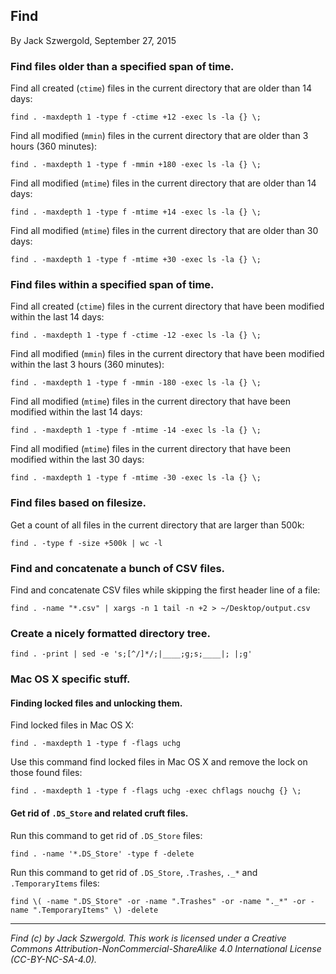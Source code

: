 ## Find

By Jack Szwergold, September 27, 2015

### Find files older than a specified span of time.

Find all created (`ctime`) files in the current directory that are older than 14 days:

	find . -maxdepth 1 -type f -ctime +12 -exec ls -la {} \;

Find all modified (`mmin`) files in the current directory that are older than 3 hours (360 minutes):

	find . -maxdepth 1 -type f -mmin +180 -exec ls -la {} \;

Find all modified (`mtime`) files in the current directory that are older than 14 days:

	find . -maxdepth 1 -type f -mtime +14 -exec ls -la {} \;

Find all modified (`mtime`) files in the current directory that are older than 30 days:

	find . -maxdepth 1 -type f -mtime +30 -exec ls -la {} \;

### Find files within a specified span of time.

Find all created (`ctime`) files in the current directory that have been modified within the last 14 days:

	find . -maxdepth 1 -type f -ctime -12 -exec ls -la {} \;

Find all modified (`mmin`) files in the current directory that have been modified within the last 3 hours (360 minutes):

	find . -maxdepth 1 -type f -mmin -180 -exec ls -la {} \;

Find all modified (`mtime`) files in the current directory that have been modified within the last 14 days:

	find . -maxdepth 1 -type f -mtime -14 -exec ls -la {} \;

Find all modified (`mtime`) files in the current directory that have been modified within the last 30 days:

	find . -maxdepth 1 -type f -mtime -30 -exec ls -la {} \;

### Find files based on filesize.

Get a count of all files in the current directory that are larger than 500k:

    find . -type f -size +500k | wc -l

### Find and concatenate a bunch of CSV files.

Find and concatenate CSV files while skipping the first header line of a file:

	find . -name "*.csv" | xargs -n 1 tail -n +2 > ~/Desktop/output.csv

### Create a nicely formatted directory tree.

    find . -print | sed -e 's;[^/]*/;|____;g;s;____|; |;g'

### Mac OS X specific stuff.

#### Finding locked files and unlocking them.

Find locked files in Mac OS X:

    find . -maxdepth 1 -type f -flags uchg

Use this command find locked files in Mac OS X and remove the lock on those found files:

    find . -maxdepth 1 -type f -flags uchg -exec chflags nouchg {} \;

#### Get rid of `.DS_Store` and related cruft files.

Run this command to get rid of `.DS_Store` files:

    find . -name '*.DS_Store' -type f -delete

Run this command to get rid of `.DS_Store`, `.Trashes`, `._*` and  `.TemporaryItems` files:

    find \( -name ".DS_Store" -or -name ".Trashes" -or -name "._*" -or -name ".TemporaryItems" \) -delete

***

*Find (c) by Jack Szwergold. This work is licensed under a Creative Commons Attribution-NonCommercial-ShareAlike 4.0 International License (CC-BY-NC-SA-4.0).*
